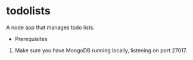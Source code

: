 # todolists
A node app that manages todo lists.

* Prerequisites
1) Make sure you have MongoDB running locally, listening on port 27017.
